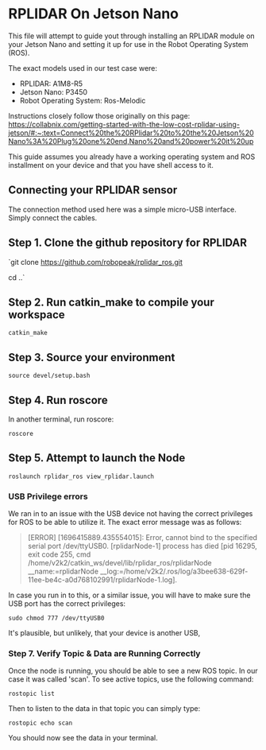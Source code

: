 # RPLIDAR On Jetson Nano

This file will attempt to guide yout through installing an RPLIDAR module on your Jetson Nano and setting it up for use in the Robot Operating System (ROS).

The exact models used in our test case were:

 - RPLIDAR: A1M8-R5
 - Jetson Nano: P3450
 - Robot Operating System: Ros-Melodic

Instructions closely follow those originally on this page: https://collabnix.com/getting-started-with-the-low-cost-rplidar-using-jetson/#:~:text=Connect%20the%20RPlidar%20to%20the%20Jetson%20Nano%3A%20Plug%20one%20end,Nano%20and%20power%20it%20up

This guide assumes you already have a working operating system and ROS installment on your device and that you have shell access to it.


## Connecting your RPLIDAR sensor

The connection method used here was a simple micro-USB interface. Simply connect the cables.


## Step 1. Clone the github repository for RPLIDAR
`git clone  https://github.com/robopeak/rplidar_ros.git

cd ..`

## Step 2. Run catkin_make to compile your workspace
`catkin_make`

## Step 3. Source your environment

`source devel/setup.bash`

## Step 4. Run roscore

In another terminal, run roscore:

`roscore`

## Step 5. Attempt to launch the Node

`roslaunch rplidar_ros view_rplidar.launch`

### USB Privilege errors

We ran in to an issue with the USB device not having the correct privileges for ROS to be able to utilize it. The exact error message was as follows:

>[ERROR] [1696415889.435554015]: Error, cannot bind to the specified serial port /dev/ttyUSB0.
>[rplidarNode-1] process has died [pid 16295, exit code 255, cmd /home/v2k2/catkin_ws/devel/lib/rplidar_ros/rplidarNode __name:=rplidarNode __log:=/home/v2k2/.ros/log/a3bee638-629f-11ee-be4c-a0d768102991/rplidarNode-1.log].

In case you run in to this, or a similar issue, you will have to make sure the USB port has the correct privileges:

`sudo chmod 777 /dev/ttyUSB0`

It's plausible, but unlikely, that your device is another USB,

### Step 7. Verify Topic & Data are Running Correctly

Once the node is running, you should be able to see a new ROS topic. In our case it was called 'scan'. To see active topics, use the following command:

`rostopic list`

Then to listen to the data in that topic you can simply type:

`rostopic echo scan`

You should now see the data in your terminal.





